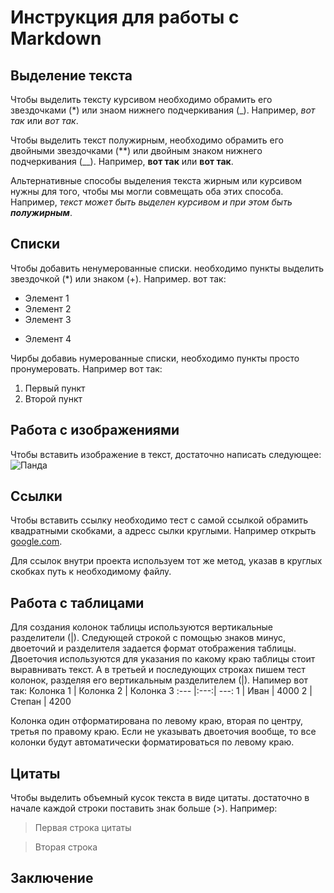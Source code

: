 # Инструкция для работы с Markdown
## Выделение текста
Чтобы выделить тексту курсивом необходимо обрамить его звездочками (*) или знаом нижнего подчеркивания (_). Например, *вот так* или _вот так_.

Чтобы выделить текст полужирным, необходимо обрамить его двойными звездочками (**) или двойным знаком нижнего подчеркивания (__). Например, **вот так** или __вот так__.

Альтернативные способы выделения текста жирным или курсивом нужны для того, чтобы мы могли совмещать оба этих способа. Например, _текст может быть выделен курсивом и при этом быть **полужирным**_.
## Списки
Чтобы добавить ненумерованные списки. необходимо пункты выделить звездочкой (*) или знаком (+). Например. вот так:
* Элемент 1
* Элемент 2
* Элемент 3
+ Элемент 4

Чирбы добавиь нумерованные списки, необходимо пункты просто пронумеровать. Например вот так:
1. Первый пункт
2. Второй пункт

## Работа с изображениями
Чтобы вставить изображение в текст, достаточно написать следующее:
![Панда](panda.jpg)
## Ссылки
Чтобы вставить ссылку необходимо тест с самой ссылкой обрамить квадратными скобками, а адресс сылки круглыми. Например открыть [google.com](http://google.com).

Для ссылок внутри проекта используем тот же метод, указав в круглых скобках путь к необходимому файлу.
## Работа с таблицами
Для создания колонок таблицы используются вертикальные разделители (|).
Следующей строкой с помощью знаков минус, двоеточий и разделителя задается формат отображения таблицы. Двоеточия используются для указания по какому краю таблицы стоит выравнивать текст. А в третьей и последующих строках пишем тест колонок, разделяя его вертикальным разделителем (|). Напимер вот так:
Колонка 1 | Колонка 2 | Колонка 3
:--- |:---:| ---:
1 | Иван | 4000
2 | Степан | 4200

Колонка один отформатирована по левому краю, вторая по центру, третья по правому краю. Если не указывать двоеточия вообще, то все колонки будут автоматически форматироваться по левому краю.
## Цитаты
Чтобы выделить объемный кусок текста в виде цитаты. достаточно в начале каждой строки поставить знак больше (>). Например:
> Первая строка цитаты

> Вторая строка
## Заключение
